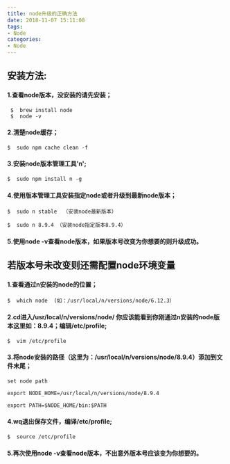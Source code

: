 ```yaml
---
title: node升级的正确方法
date: 2018-11-07 15:11:08
tags:
- Node
categories:
- Node
---
```


## 安装方法:

#### 1.查看node版本，没安装的请先安装；
```
 $  brew install node
 $  node -v
```
#### 2.清楚node缓存；
```
$  sudo npm cache clean -f  
```
#### 3.安装node版本管理工具'n';
```
$  sudo npm install n -g
```
<!--more-->

#### 4.使用版本管理工具安装指定node或者升级到最新node版本；

```
$  sudo n stable  （安装node最新版本）

$  sudo n 8.9.4 （安装node指定版本8.9.4）
```
#### 5.使用node -v查看node版本，如果版本号改变为你想要的则升级成功。

## 若版本号未改变则还需配置node环境变量
#### 1.查看通过n安装的node的位置；
```
$  which node  (如：/usr/local/n/versions/node/6.12.3）
```
#### 2.cd进入/usr/local/n/versions/node/ 你应该能看到你刚通过n安装的node版本这里如：8.9.4；编辑/etc/profile;
```
$  vim /etc/profile
```
#### 3.将node安装的路径（这里为：/usr/local/n/versions/node/8.9.4）添加到文件末尾；
```
set node path

export NODE_HOME=/usr/local/n/versions/node/8.9.4

export PATH=$NODE_HOME/bin:$PATH
```
#### 4.wq退出保存文件，编译/etc/profile;
```
$  source /etc/profile
```
#### 5.再次使用node -v查看node版本，不出意外版本号应该变为你想要的。